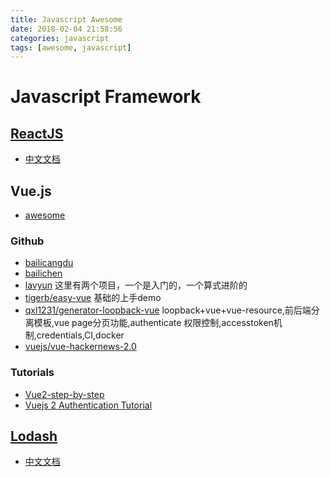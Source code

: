 ```yaml
---
title: Javascript Awesome
date: 2018-02-04 21:58:56
categories: javascript
tags: [awesome, javascript]
---
```


# Javascript Framework
## [ReactJS](https://reactjs.org/)
- [中文文档](http://www.css88.com/react/)

<!-- more -->

## Vue.js
- [awesome](https://github.com/vuejs/awesome-vue#external-resources)

### Github
- [bailicangdu](https://github.com/bailicangdu)
- [bailichen](https://github.com/bailichen)
- [lavyun](https://github.com/lavyun) 这里有两个项目，一个是入门的，一个算式进阶的
- [tigerb/easy-vue](https://github.com/tigerb/easy-vue/) 基础的上手demo
- [qxl1231/generator-loopback-vue](https://github.com/qxl1231/generator-loopback-vue) loopback+vue+vue-resource,前后端分离模板,vue page分页功能,authenticate 权限控制,accesstoken机制,credentials,CI,docker
- [vuejs/vue-hackernews-2.0](https://github.com/vuejs/vue-hackernews-2.0)

### Tutorials
- [Vue2-step-by-step](https://laracasts.com/series/learn-vue-2-step-by-step)
- [Vuejs 2 Authentication Tutorial](https://auth0.com/blog/vuejs2-authentication-tutorial/)

## [Lodash](https://lodash.com/)
- [中文文档](http://www.css88.com/doc/lodash/)

